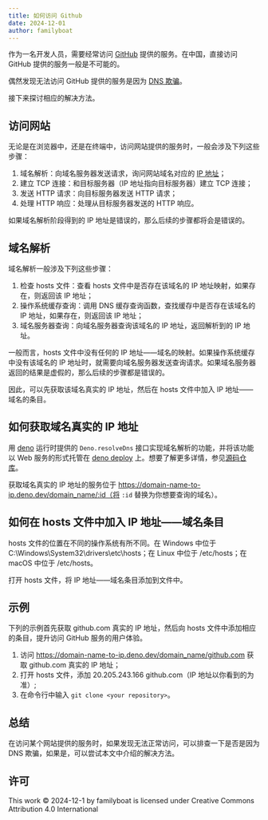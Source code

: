 ```yaml
---
title: 如何访问 Github
date: 2024-12-01
author: familyboat
---
```


作为一名开发人员，需要经常访问 [GitHub](https://github.com) 提供的服务。在中国，直接访问 GitHub 提供的服务一般是不可能的。

偶然发现无法访问 GitHub 提供的服务是因为 [DNS 欺骗](https://en.wikipedia.org/wiki/DNS_spoofing)。

接下来探讨相应的解决方法。

<!--more-->

## 访问网站

无论是在浏览器中，还是在终端中，访问网站提供的服务时，一般会涉及下列这些步骤：

1. 域名解析：向域名服务器发送请求，询问网站域名对应的 [IP 地址](https://en.wikipedia.org/wiki/IP_address)；
2. 建立 TCP 连接：和目标服务器（IP 地址指向目标服务器）建立 TCP 连接；
3. 发送 HTTP 请求：向目标服务器发送 HTTP 请求；
4. 处理 HTTP 响应：处理从目标服务器发送的 HTTP 响应。

如果域名解析阶段得到的 IP 地址是错误的，那么后续的步骤都将会是错误的。

## 域名解析

域名解析一般涉及下列这些步骤：

1. 检查 hosts 文件：查看 hosts 文件中是否存在该域名的 IP 地址映射，如果存在，则返回该 IP 地址；
2. 操作系统缓存查询：调用 DNS 缓存查询函数，查找缓存中是否存在该域名的 IP 地址，如果存在，则返回该 IP 地址；
3. 域名服务器查询：向域名服务器查询该域名的 IP 地址，返回解析到的 IP 地址。

一般而言，hosts 文件中没有任何的 IP 地址——域名的映射。如果操作系统缓存中没有该域名的 IP 地址时，就需要向域名服务器发送查询请求。如果域名服务器返回的结果是虚假的，那么后续的步骤都是错误的。

因此，可以先获取该域名真实的 IP 地址，然后在 hosts 文件中加入 IP 地址——域名的条目。

## 如何获取域名真实的 IP 地址

用 [deno](https://deno.com) 运行时提供的 `Deno.resolveDns` 接口实现域名解析的功能，并将该功能以 Web 服务的形式托管在 [deno deploy](https://deno.com/deploy) 上。想要了解更多详情，参见[源码仓库](https://github.com/familyboat/domain_name_to_ip)。

获取域名真实的 IP 地址的服务位于 https://domain-name-to-ip.deno.dev/domain_name/:id（将 `:id` 替换为你想要查询的域名）。

## 如何在 hosts 文件中加入 IP 地址——域名条目

hosts 文件的位置在不同的操作系统有所不同。在 Windows 中位于 C:\Windows\System32\drivers\etc\hosts；在 Linux 中位于 /etc/hosts；在 macOS 中位于 /etc/hosts。

打开 hosts 文件，将 IP 地址——域名条目添加到文件中。

## 示例

下列的示例首先获取 github.com 真实的 IP 地址，然后向 hosts 文件中添加相应的条目，提升访问 GitHub 服务的用户体验。

1. 访问 https://domain-name-to-ip.deno.dev/domain_name/github.com 获取 github.com 真实的 IP 地址；
2. 打开 hosts 文件，添加 20.205.243.166 github.com（IP 地址以你看到的为准）;
3. 在命令行中输入 `git clone <your repository>`。

## 总结

在访问某个网站提供的服务时，如果发现无法正常访问，可以排查一下是否是因为 DNS 欺骗，如果是，可以尝试本文中介绍的解决方法。

## 许可

This work © 2024-12-1 by familyboat is licensed under Creative Commons Attribution 4.0 International 

